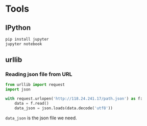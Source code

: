 # Tools

## IPython

```bash
pip install jupyter
jupyter notebook
```

## urllib

### Reading json file from URL

```python
from urllib import request
import json

with request.urlopen('http://118.24.241.17/path.json') as f:
    data = f.read()
    data_json = json.loads(data.decode('utf8'))
```
`data_json` is the json file we need.